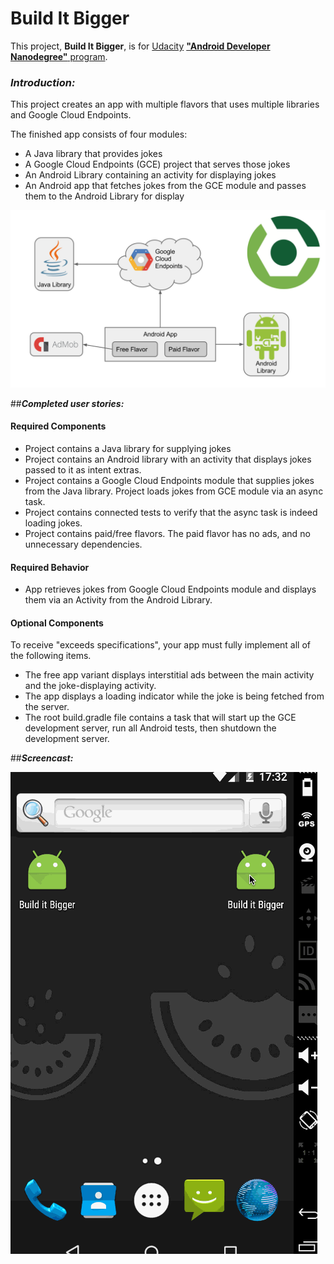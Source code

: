 Build It Bigger
=============

This project, **Build It Bigger**, is for [Udacity](www.udacity.com) [**"Android Developer Nanodegree"** program](https://www.udacity.com/course/android-developer-nanodegree--nd801).

### **_Introduction:_**

This project creates an app with multiple flavors that uses multiple libraries and Google Cloud Endpoints.

The finished app consists of four modules:

* A Java library that provides jokes
* A Google Cloud Endpoints (GCE) project that serves those jokes
* An Android Library containing an activity for displaying jokes
* An Android app that fetches jokes from the GCE module and passes them to the Android Library for display

![alt text](https://github.com/fengsterooni/BuildItBigger/blob/master/builditbigger.png "Build It Bigger")


##**_Completed user stories:_**

#### Required Components

* Project contains a Java library for supplying jokes
* Project contains an Android library with an activity that displays jokes passed to it as intent extras.
* Project contains a Google Cloud Endpoints module that supplies jokes from the Java library. Project loads jokes from GCE module via an async task.
* Project contains connected tests to verify that the async task is indeed loading jokes.
* Project contains paid/free flavors. The paid flavor has no ads, and no unnecessary dependencies.

#### Required Behavior

* App retrieves jokes from Google Cloud Endpoints module and displays them via an Activity from the Android Library.

#### Optional Components

To receive "exceeds specifications", your app must fully implement all of the following items.

* The free app variant displays interstitial ads between the main activity and the joke-displaying activity.
* The app displays a loading indicator while the joke is being fetched from the server.
* The root build.gradle file contains a task that will start up the GCE development server, run all Android tests, then shutdown the development server.

##**_Screencast:_**

![screenshot](https://github.com/fengsterooni/BuildItBigger/blob/master/bigger.gif)
